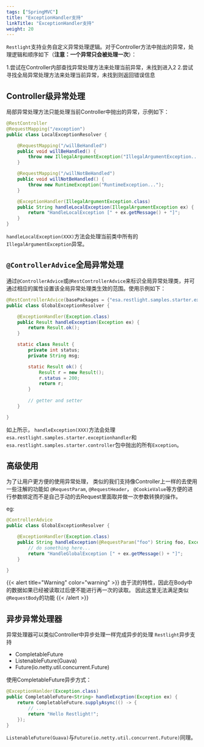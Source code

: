 ```yaml
---
tags: ["SpringMVC"]
title: "ExceptionHandler支持"
linkTitle: "ExceptionHandler支持"
weight: 20
---
```


`Restlight`支持业务自定义异常处理逻辑。对于Controller方法中抛出的异常，处理逻辑和顺序如下（**注意：一个异常只会被处理一次**）：

1.尝试在Controller内部查找异常处理方法来处理当前异常，未找到进入2
2.尝试寻找全局异常处理方法来处理当前异常，未找到则返回错误信息

## Controller级异常处理

局部异常处理方法只能处理当前Controller中抛出的异常，示例如下：

```java
@RestController
@RequestMapping("/exception")
public class LocalExceptionResolver {

    @RequestMapping("/willBeHandled")
    public void willBeHandled() {
        throw new IllegalArgumentException("IllegalArgumentException...");
    }

    @RequestMapping("/willNotBeHandled")
    public void willNotBeHandled() {
        throw new RuntimeException("RuntimeException...");
    }

    @ExceptionHandler(IllegalArgumentException.class)
    public String handleLocalException(IllegalArgumentException ex) {
        return "HandleLocalException [" + ex.getMessage() + "]";
    }
}
```

`handleLocalException(XXX)`方法会处理当前类中所有的`IllegalArgumentException`异常。

## `@ControllerAdvice`全局异常处理
通过`@ControllerAdvice`或`@RestControllerAdvice`来标识全局异常处理类，并可通过相应的属性设置该全局异常处理类生效的范围。使用示例如下：

```java
@RestControllerAdvice(basePackages = {"esa.restlight.samples.starter.exceptionhandler", "esa.restlight.samples.starter.controller"})
public class GlobalExceptionResolver {

    @ExceptionHandler(Exception.class)
    public Result handleException(Exception ex) {
        return Result.ok();
    }

    static class Result {
        private int status;
        private String msg;

        static Result ok() {
            Result r = new Result();
            r.status = 200;
            return r;
        }
        
        // getter and setter
    }

}
```

如上所示， `handleException(XXX)`方法会处理`esa.restlight.samples.starter.exceptionhandler`和`esa.restlight.samples.starter.controller`包中抛出的所有`Exception`。

## 高级使用

为了让用户更方便的使用异常处理， 类似的我们支持像Controller上一样的去使用一些注解的功能如 `@RequestParam`, `@RequestHeader`， `@CookieValue`等方便的进行参数绑定而不是自己手动的去Request里面取并做一次参数转换的操作。

eg:

```java
@ControllerAdvice
public class GlobalExceptionResolver {

    @ExceptionHandler(Exception.class)
    public String handleException(@RequestParam("foo") String foo, Exception ex) {
        // do something here...
        return "HandleGlobalException [" + ex.getMessage() + "]";
    }

}
```

{{< alert title="Warning" color="warning" >}}
由于流的特性，因此在Body中的数据如果已经被读取过后便不能进行再一次的读取。 因此这里无法满足类似`@RequestBody`的功能
{{< /alert >}}

## 异步异常处理器

异常处理器可以类似Controller中异步处理一样完成异步的处理
`Restlight`异步支持
- CompletableFuture
- ListenableFuture(Guava)
- Future(io.netty.util.concurrent.Future)

使用CompletableFuture异步方式：

```java
@ExceptionHanlder(Exception.class)
public CompletableFuture<String> handleExcption(Exception ex) {
    return CompletableFuture.supplyAsync(() -> {
        // ...
        return "Hello Restlight!";
    });
}
```
`ListenableFuture(Guava)`与`Future(io.netty.util.concurrent.Future)`同理。
